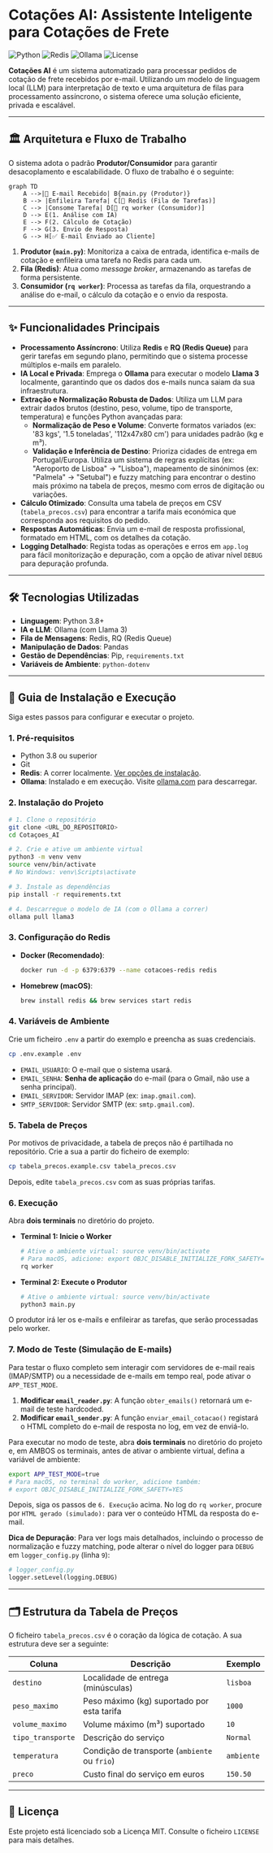 # Cotações AI: Assistente Inteligente para Cotações de Frete

![Python](https://img.shields.io/badge/Python-3.8%2B-blue?style=for-the-badge&logo=python)
![Redis](https://img.shields.io/badge/Redis-7.0-red?style=for-the-badge&logo=redis)
![Ollama](https://img.shields.io/badge/Ollama-Llama3-lightgrey?style=for-the-badge&logo=ollama)
![License](https://img.shields.io/badge/License-MIT-green?style=for-the-badge)

**Cotações AI** é um sistema automatizado para processar pedidos de cotação de frete recebidos por e-mail. Utilizando um modelo de linguagem local (LLM) para interpretação de texto e uma arquitetura de filas para processamento assíncrono, o sistema oferece uma solução eficiente, privada e escalável.

---

## 🏛️ Arquitetura e Fluxo de Trabalho

O sistema adota o padrão **Produtor/Consumidor** para garantir desacoplamento e escalabilidade. O fluxo de trabalho é o seguinte:

```mermaid
graph TD
    A -->|📧 E-mail Recebido| B{main.py (Produtor)}
    B --> |Enfileira Tarefa| C[🔄 Redis (Fila de Tarefas)]
    C --> |Consome Tarefa| D[👷 rq worker (Consumidor)]
    D --> E(1. Análise com IA)
    E --> F(2. Cálculo de Cotação)
    F --> G(3. Envio de Resposta)
    G --> H[✅ E-mail Enviado ao Cliente]
```

1.  **Produtor (`main.py`)**: Monitoriza a caixa de entrada, identifica e-mails de cotação e enfileira uma tarefa no Redis para cada um.
2.  **Fila (Redis)**: Atua como *message broker*, armazenando as tarefas de forma persistente.
3.  **Consumidor (`rq worker`)**: Processa as tarefas da fila, orquestrando a análise do e-mail, o cálculo da cotação e o envio da resposta.

---

## ✨ Funcionalidades Principais

- **Processamento Assíncrono**: Utiliza **Redis** e **RQ (Redis Queue)** para gerir tarefas em segundo plano, permitindo que o sistema processe múltiplos e-mails em paralelo.
- **IA Local e Privada**: Emprega o **Ollama** para executar o modelo **Llama 3** localmente, garantindo que os dados dos e-mails nunca saiam da sua infraestrutura.
- **Extração e Normalização Robusta de Dados**: Utiliza um LLM para extrair dados brutos (destino, peso, volume, tipo de transporte, temperatura) e funções Python avançadas para:
  -   **Normalização de Peso e Volume**: Converte formatos variados (ex: '83 kgs', '1.5 toneladas', '112x47x80 cm') para unidades padrão (kg e m³).
  -   **Validação e Inferência de Destino**: Prioriza cidades de entrega em Portugal/Europa. Utiliza um sistema de regras explícitas (ex: "Aeroporto de Lisboa" -> "Lisboa"), mapeamento de sinónimos (ex: "Palmela" -> "Setubal") e fuzzy matching para encontrar o destino mais próximo na tabela de preços, mesmo com erros de digitação ou variações.
- **Cálculo Otimizado**: Consulta uma tabela de preços em CSV (`tabela_precos.csv`) para encontrar a tarifa mais económica que corresponda aos requisitos do pedido.
- **Respostas Automáticas**: Envia um e-mail de resposta profissional, formatado em HTML, com os detalhes da cotação.
- **Logging Detalhado**: Regista todas as operações e erros em `app.log` para fácil monitorização e depuração, com a opção de ativar nível `DEBUG` para depuração profunda.

---

## 🛠️ Tecnologias Utilizadas

- **Linguagem**: Python 3.8+
- **IA e LLM**: Ollama (com Llama 3)
- **Fila de Mensagens**: Redis, RQ (Redis Queue)
- **Manipulação de Dados**: Pandas
- **Gestão de Dependências**: Pip, `requirements.txt`
- **Variáveis de Ambiente**: `python-dotenv`

---

## 🚀 Guia de Instalação e Execução

Siga estes passos para configurar e executar o projeto.

### 1. Pré-requisitos

- Python 3.8 ou superior
- Git
- **Redis**: A correr localmente. [Ver opções de instalação](#3-configuração-do-redis).
- **Ollama**: Instalado e em execução. Visite [ollama.com](https://ollama.com/) para descarregar.

### 2. Instalação do Projeto

```bash
# 1. Clone o repositório
git clone <URL_DO_REPOSITORIO>
cd Cotaçoes_AI

# 2. Crie e ative um ambiente virtual
python3 -m venv venv
source venv/bin/activate
# No Windows: venv\Scripts\activate

# 3. Instale as dependências
pip install -r requirements.txt

# 4. Descarregue o modelo de IA (com o Ollama a correr)
ollama pull llama3
```

### 3. Configuração do Redis

- **Docker (Recomendado)**:
  ```bash
  docker run -d -p 6379:6379 --name cotacoes-redis redis
  ```
- **Homebrew (macOS)**:
  ```bash
  brew install redis && brew services start redis
  ```

### 4. Variáveis de Ambiente

Crie um ficheiro `.env` a partir do exemplo e preencha as suas credenciais.

```bash
cp .env.example .env
```

- `EMAIL_USUARIO`: O e-mail que o sistema usará.
- `EMAIL_SENHA`: **Senha de aplicação** do e-mail (para o Gmail, não use a senha principal).
- `EMAIL_SERVIDOR`: Servidor IMAP (ex: `imap.gmail.com`).
- `SMTP_SERVIDOR`: Servidor SMTP (ex: `smtp.gmail.com`).

### 5. Tabela de Preços

Por motivos de privacidade, a tabela de preços não é partilhada no repositório. Crie a sua a partir do ficheiro de exemplo:

```bash
cp tabela_precos.example.csv tabela_precos.csv
```

Depois, edite `tabela_precos.csv` com as suas próprias tarifas.

### 6. Execução

Abra **dois terminais** no diretório do projeto.

- **Terminal 1: Inicie o Worker**
  ```bash
  # Ative o ambiente virtual: source venv/bin/activate
  # Para macOS, adicione: export OBJC_DISABLE_INITIALIZE_FORK_SAFETY=YES
  rq worker
  ```

- **Terminal 2: Execute o Produtor**
  ```bash
  # Ative o ambiente virtual: source venv/bin/activate
  python3 main.py
  ```

O produtor irá ler os e-mails e enfileirar as tarefas, que serão processadas pelo worker.

### 7. Modo de Teste (Simulação de E-mails)

Para testar o fluxo completo sem interagir com servidores de e-mail reais (IMAP/SMTP) ou a necessidade de e-mails em tempo real, pode ativar o `APP_TEST_MODE`.

1.  **Modificar `email_reader.py`**: A função `obter_emails()` retornará um e-mail de teste hardcoded.
2.  **Modificar `email_sender.py`**: A função `enviar_email_cotacao()` registará o HTML completo do e-mail de resposta no log, em vez de enviá-lo.

Para executar no modo de teste, abra **dois terminais** no diretório do projeto e, em AMBOS os terminais, antes de ativar o ambiente virtual, defina a variável de ambiente:

```bash
export APP_TEST_MODE=true
# Para macOS, no terminal do worker, adicione também:
# export OBJC_DISABLE_INITIALIZE_FORK_SAFETY=YES
```

Depois, siga os passos de `6. Execução` acima. No log do `rq worker`, procure por `HTML gerado (simulado):` para ver o conteúdo HTML da resposta do e-mail.

**Dica de Depuração**: Para ver logs mais detalhados, incluindo o processo de normalização e fuzzy matching, pode alterar o nível do logger para `DEBUG` em `logger_config.py` (linha `9`):

```python
# logger_config.py
logger.setLevel(logging.DEBUG)
```

---

## 🗂️ Estrutura da Tabela de Preços

O ficheiro `tabela_precos.csv` é o coração da lógica de cotação. A sua estrutura deve ser a seguinte:

| Coluna          | Descrição                                         | Exemplo         |
|-----------------|---------------------------------------------------|-----------------|
| `destino`       | Localidade de entrega (minúsculas)                | `lisboa`        |
| `peso_maximo`   | Peso máximo (kg) suportado por esta tarifa        | `1000`          |
| `volume_maximo` | Volume máximo (m³) suportado                      | `10`            |
| `tipo_transporte` | Descrição do serviço                              | `Normal`        |
| `temperatura`   | Condição de transporte (`ambiente` ou `frio`)     | `ambiente`      |
| `preco`         | Custo final do serviço em euros                   | `150.50`        |

---

## 📜 Licença

Este projeto está licenciado sob a Licença MIT. Consulte o ficheiro `LICENSE` para mais detalhes.